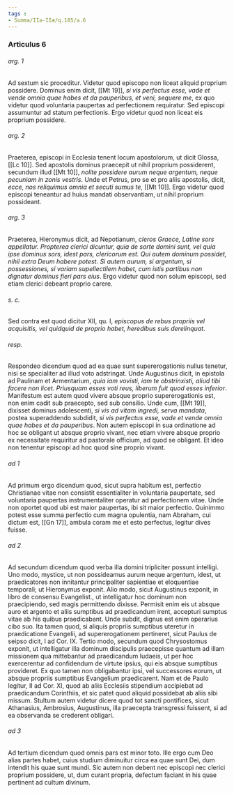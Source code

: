 ```yaml
---
tags : 
- Summa/IIa-IIæ/q.185/a.6
---
```


### Articulus 6

###### arg. 1
Ad sextum sic proceditur. Videtur quod episcopo non liceat aliquid proprium possidere. Dominus enim dicit, [[Mt 19]], *si vis perfectus esse, vade et vende omnia quae habes et da pauperibus, et veni, sequere me*, ex quo videtur quod voluntaria paupertas ad perfectionem requiratur. Sed episcopi assumuntur ad statum perfectionis. Ergo videtur quod non liceat eis proprium possidere.

###### arg. 2
Praeterea, episcopi in Ecclesia tenent locum apostolorum, ut dicit Glossa, [[Lc 10]]. Sed apostolis dominus praecepit ut nihil proprium possiderent, secundum illud [[Mt 10]], *nolite possidere aurum neque argentum, neque pecuniam in zonis vestris*. Unde et Petrus, pro se et pro aliis apostolis, dicit, *ecce, nos reliquimus omnia et secuti sumus te*, [[Mt 10]]. Ergo videtur quod episcopi teneantur ad huius mandati observantiam, ut nihil proprium possideant.

###### arg. 3
Praeterea, Hieronymus dicit, ad Nepotianum, *cleros Graece, Latine sors appellatur. Propterea clerici dicuntur, quia de sorte domini sunt, vel quia ipse dominus sors, idest pars, clericorum est. Qui autem dominum possidet, nihil extra Deum habere potest. Si autem aurum, si argentum, si possessiones, si variam supellectilem habet, cum istis partibus non dignatur dominus fieri pars eius*. Ergo videtur quod non solum episcopi, sed etiam clerici debeant proprio carere.

###### s. c.
Sed contra est quod dicitur XII, qu. I, *episcopus de rebus propriis vel acquisitis, vel quidquid de proprio habet, heredibus suis derelinquat*.

###### resp.
Respondeo dicendum quod ad ea quae sunt supererogationis nullus tenetur, nisi se specialiter ad illud voto adstringat. Unde Augustinus dicit, in epistola ad Paulinam et Armentarium, *quia iam vovisti, iam te obstrinxisti, aliud tibi facere non licet. Priusquam esses voti reus, liberum fuit quod esses inferior*. Manifestum est autem quod vivere absque proprio supererogationis est, non enim cadit sub praecepto, sed sub consilio. Unde cum, [[Mt 19]], dixisset dominus adolescenti, *si vis ad vitam ingredi, serva mandata*, postea superaddendo subdidit, *si vis perfectus esse, vade et vende omnia quae habes et da pauperibus*. Non autem episcopi in sua ordinatione ad hoc se obligant ut absque proprio vivant, nec etiam vivere absque proprio ex necessitate requiritur ad pastorale officium, ad quod se obligant. Et ideo non tenentur episcopi ad hoc quod sine proprio vivant.

###### ad 1
Ad primum ergo dicendum quod, sicut supra habitum est, perfectio Christianae vitae non consistit essentialiter in voluntaria paupertate, sed voluntaria paupertas instrumentaliter operatur ad perfectionem vitae. Unde non oportet quod ubi est maior paupertas, ibi sit maior perfectio. Quinimmo potest esse summa perfectio cum magna opulentia, nam Abraham, cui dictum est, [[Gn 17]], ambula coram me et esto perfectus, legitur dives fuisse.

###### ad 2
Ad secundum dicendum quod verba illa domini tripliciter possunt intelligi. Uno modo, mystice, ut non possideamus aurum neque argentum, idest, ut praedicatores non innitantur principaliter sapientiae et eloquentiae temporali; ut Hieronymus exponit. Alio modo, sicut Augustinus exponit, in libro de consensu Evangelist., ut intelligatur hoc dominum non praecipiendo, sed magis permittendo dixisse. Permisit enim eis ut absque auro et argento et aliis sumptibus ad praedicandum irent, accepturi sumptus vitae ab his quibus praedicabant. Unde subdit, dignus est enim operarius cibo suo. Ita tamen quod, si aliquis propriis sumptibus uteretur in praedicatione Evangelii, ad supererogationem pertineret, sicut Paulus de seipso dicit, I ad Cor. IX. Tertio modo, secundum quod Chrysostomus exponit, ut intelligatur illa dominum discipulis praecepisse quantum ad illam missionem qua mittebantur ad praedicandum Iudaeis, ut per hoc exercerentur ad confidendum de virtute ipsius, qui eis absque sumptibus provideret. Ex quo tamen non obligabantur ipsi, vel successores eorum, ut absque propriis sumptibus Evangelium praedicarent. Nam et de Paulo legitur, II ad Cor. XI, quod ab aliis Ecclesiis stipendium accipiebat ad praedicandum Corinthiis, et sic patet quod aliquid possidebat ab aliis sibi missum. Stultum autem videtur dicere quod tot sancti pontifices, sicut Athanasius, Ambrosius, Augustinus, illa praecepta transgressi fuissent, si ad ea observanda se crederent obligari.

###### ad 3
Ad tertium dicendum quod omnis pars est minor toto. Ille ergo cum Deo alias partes habet, cuius studium diminuitur circa ea quae sunt Dei, dum intendit his quae sunt mundi. Sic autem non debent nec episcopi nec clerici proprium possidere, ut, dum curant propria, defectum faciant in his quae pertinent ad cultum divinum.

